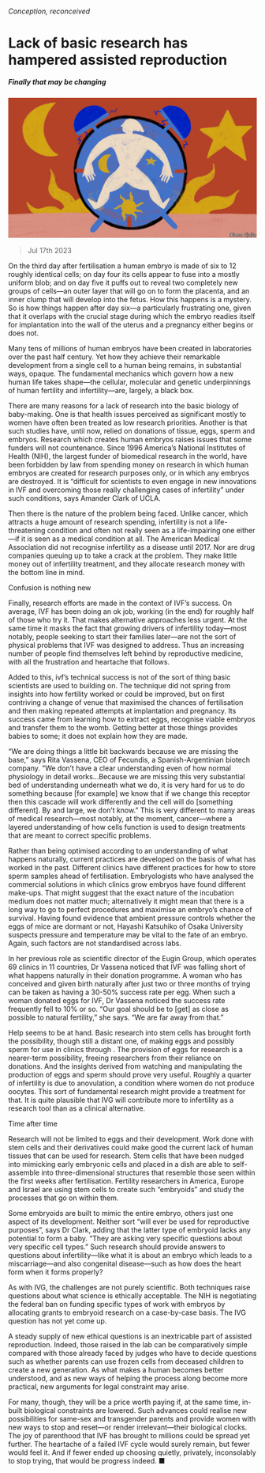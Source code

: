 ###### Conception, reconceived

# Lack of basic research has hampered assisted reproduction 

##### Finally that may be changing 

![image](images/20230722_TQD007.jpg) 

> Jul 17th 2023 

On the third day after fertilisation a human embryo is made of six to 12 roughly identical cells; on day four its cells appear to fuse into a mostly uniform blob; and on day five it puffs out to reveal two completely new groups of cells—an outer layer that will go on to form the placenta, and an inner clump that will develop into the fetus. How this happens is a mystery. So is how things happen after day six—a particularly frustrating one, given that it overlaps with the crucial stage during which the embryo readies itself for implantation into the wall of the uterus and a pregnancy either begins or does not. 

Many tens of millions of human embryos have been created in laboratories over the past half century. Yet how they achieve their remarkable development from a single cell to a human being remains, in substantial ways, opaque. The fundamental mechanics which govern how a new human life takes shape—the cellular, molecular and genetic underpinnings of human fertility and infertility—are, largely, a black box. 

There are many reasons for a lack of research into the basic biology of baby-making. One is that health issues perceived as significant mostly to women have often been treated as low research priorities. Another is that such studies have, until now, relied on donations of tissue, eggs, sperm and embryos. Research which creates human embryos raises issues that some funders will not countenance. Since 1996 America’s National Institutes of Health (NIH), the largest funder of biomedical research in the world, have been forbidden by law from spending money on research in which human embryos are created for research purposes only, or in which any embryos are destroyed. It is “difficult for scientists to even engage in new innovations in IVF and overcoming those really challenging cases of infertility” under such conditions, says Amander Clark of UCLA.

Then there is the nature of the problem being faced. Unlike cancer, which attracts a huge amount of research spending, infertility is not a life-threatening condition and often not really seen as a life-impairing one either—if it is seen as a medical condition at all. The American Medical Association did not recognise infertility as a disease until 2017. Nor are drug companies queuing up to take a crack at the problem. They make little money out of infertility treatment, and they allocate research money with the bottom line in mind.

Confusion is nothing new

Finally, research efforts are made in the context of IVF’s success. On average, IVF has been doing an ok job, working (in the end) for roughly half of those who try it. That makes alternative approaches less urgent. At the same time it masks the fact that growing drivers of infertility today—most notably, people seeking to start their families later—are not the sort of physical problems that IVF was designed to address. Thus an increasing number of people find themselves left behind by reproductive medicine, with all the frustration and heartache that follows. 

Added to this, ivf’s technical success is not of the sort of thing basic scientists are used to building on. The technique did not spring from insights into how fertility worked or could be improved, but on first contriving a change of venue that maximised the chances of fertilisation and then making repeated attempts at implantation and pregnancy. Its success came from learning how to extract eggs, recognise viable embryos and transfer them to the womb. Getting better at those things provides babies to some; it does not explain how they are made. 

“We are doing things a little bit backwards because we are missing the base,” says Rita Vassena, CEO of Fecundis, a Spanish-Argentinian biotech company. ”We don’t have a clear understanding even of how normal physiology in detail works...Because we are missing this very substantial bed of understanding underneath what we do, it is very hard for us to do something because [for example] we know that if we change this receptor then this cascade will work differently and the cell will do [something different]. By and large, we don’t know.” This is very different to many areas of medical research—most notably, at the moment, cancer—where a layered understanding of how cells function is used to design treatments that are meant to correct specific problems. 

Rather than being optimised according to an understanding of what happens naturally, current practices are developed on the basis of what has worked in the past. Different clinics have different practices for how to store sperm samples ahead of fertilisation. Embryologists who have analysed the commercial solutions in which clinics grow embryos have found different make-ups. That might suggest that the exact nature of the incubation medium does not matter much; alternatively it might mean that there is a long way to go to perfect procedures and maximise an embryo’s chance of survival. Having found evidence that ambient pressure controls whether the eggs of mice are dormant or not, Hayashi Katsuhiko of Osaka University suspects pressure and temperature may be vital to the fate of an embryo. Again, such factors are not standardised across labs. 

In her previous role as scientific director of the Eugin Group, which operates 69 clinics in 11 countries, Dr Vassena noticed that IVF was falling short of what happens naturally in their donation programme. A woman who has conceived and given birth naturally after just two or three months of trying can be taken as having a 30-50% success rate per egg. When such a woman donated eggs for IVF, Dr Vassena noticed the success rate frequently fell to 10% or so. “Our goal should be to [get] as close as possible to natural fertility,” she says. “We are far away from that.” 

Help seems to be at hand. Basic research into stem cells has brought forth the possibility, though still a distant one, of making eggs and possibly sperm for use in clinics through . The provision of eggs for research is a nearer-term possibility, freeing researchers from their reliance on donations. And the insights derived from watching and manipulating the production of eggs and sperm should prove very useful. Roughly a quarter of infertility is due to anovulation, a condition where women do not produce oocytes. This sort of fundamental research might provide a treatment for that. It is quite plausible that IVG will contribute more to infertility as a research tool than as a clinical alternative.

Time after time

Research will not be limited to eggs and their development. Work done with stem cells and their derivatives could make good the current lack of human tissues that can be used for research. Stem cells that have been nudged into mimicking early embryonic cells and placed in a dish are able to self-assemble into three-dimensional structures that resemble those seen within the first weeks after fertilisation. Fertility researchers in America, Europe and Israel are using stem cells to create such “embryoids” and study the processes that go on within them. 

Some embryoids are built to mimic the entire embryo, others just one aspect of its development. Neither sort “will ever be used for reproductive purposes”, says Dr Clark, adding that the latter type of embryoid lacks any potential to form a baby. “They are asking very specific questions about very specific cell types.” Such research should provide answers to questions about infertility—like what it is about an embryo which leads to a miscarriage—and also congenital disease—such as how does the heart form when it forms properly?

As with IVG, the challenges are not purely scientific. Both techniques raise questions about what science is ethically acceptable. The NIH is negotiating the federal ban on funding specific types of work with embryos by allocating grants to embryoid research on a case-by-case basis. The IVG question has not yet come up. 

A steady supply of new ethical questions is an inextricable part of assisted reproduction. Indeed, those raised in the lab can be comparatively simple compared with those already faced by judges who have to decide questions such as whether parents can use frozen cells from deceased children to create a new generation. As what makes a human becomes better understood, and as new ways of helping the process along become more practical, new arguments for legal constraint may arise. 

For many, though, they will be a price worth paying if, at the same time, in-built biological constraints are lowered. Such advances could realise new possibilities for same-sex and transgender parents and provide women with new ways to stop and reset—or render irrelevant—their biological clocks. The joy of parenthood that IVF has brought to millions could be spread yet further. The heartache of a failed IVF cycle would surely remain, but fewer would feel it. And if fewer ended up choosing quietly, privately, inconsolably to stop trying, that would be progress indeed. ■

